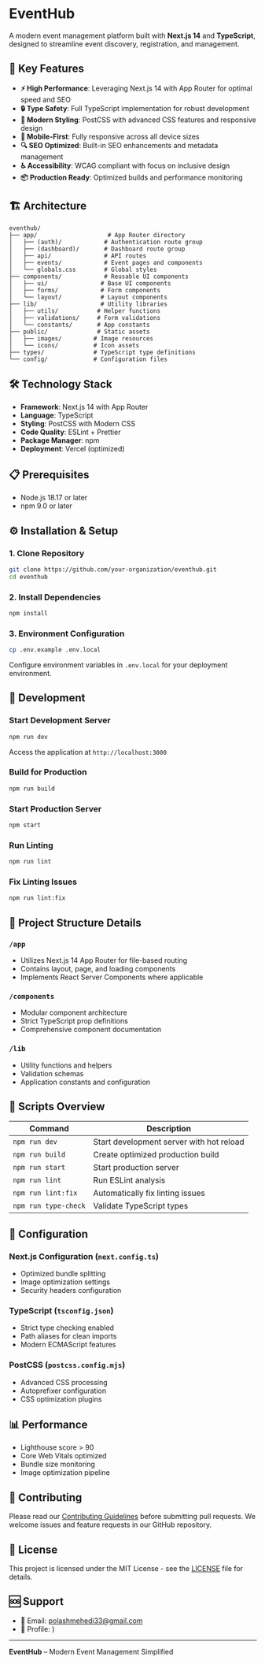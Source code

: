 # EventHub

A modern event management platform built with **Next.js 14** and **TypeScript**, designed to streamline event discovery, registration, and management.

## 🚀 Key Features

- **⚡ High Performance**: Leveraging Next.js 14 with App Router for optimal speed and SEO
- **🔒 Type Safety**: Full TypeScript implementation for robust development
- **🎨 Modern Styling**: PostCSS with advanced CSS features and responsive design
- **📱 Mobile-First**: Fully responsive across all device sizes
- **🔍 SEO Optimized**: Built-in SEO enhancements and metadata management
- **♿ Accessibility**: WCAG compliant with focus on inclusive design
- **📦 Production Ready**: Optimized builds and performance monitoring

## 🏗️ Architecture

```
eventhub/
├── app/                    # App Router directory
│   ├── (auth)/            # Authentication route group
│   ├── (dashboard)/       # Dashboard route group
│   ├── api/               # API routes
│   ├── events/            # Event pages and components
│   └── globals.css        # Global styles
├── components/            # Reusable UI components
│   ├── ui/               # Base UI components
│   ├── forms/            # Form components
│   └── layout/           # Layout components
├── lib/                  # Utility libraries
│   ├── utils/           # Helper functions
│   ├── validations/     # Form validations
│   └── constants/       # App constants
├── public/              # Static assets
│   ├── images/         # Image resources
│   └── icons/          # Icon assets
├── types/              # TypeScript type definitions
└── config/             # Configuration files
```

## 🛠️ Technology Stack

- **Framework**: Next.js 14 with App Router
- **Language**: TypeScript
- **Styling**: PostCSS with Modern CSS
- **Code Quality**: ESLint + Prettier
- **Package Manager**: npm
- **Deployment**: Vercel (optimized)

## 📋 Prerequisites

- Node.js 18.17 or later
- npm 9.0 or later

## ⚙️ Installation & Setup

### 1. Clone Repository
```bash
git clone https://github.com/your-organization/eventhub.git
cd eventhub
```

### 2. Install Dependencies
```bash
npm install
```

### 3. Environment Configuration
```bash
cp .env.example .env.local
```
Configure environment variables in `.env.local` for your deployment environment.

## 🚀 Development

### Start Development Server
```bash
npm run dev
```
Access the application at `http://localhost:3000`

### Build for Production
```bash
npm run build
```

### Start Production Server
```bash
npm start
```

### Run Linting
```bash
npm run lint
```

### Fix Linting Issues
```bash
npm run lint:fix
```

## 📁 Project Structure Details

### `/app`
- Utilizes Next.js 14 App Router for file-based routing
- Contains layout, page, and loading components
- Implements React Server Components where applicable

### `/components`
- Modular component architecture
- Strict TypeScript prop definitions
- Comprehensive component documentation

### `/lib`
- Utility functions and helpers
- Validation schemas
- Application constants and configuration

## 🎯 Scripts Overview

| Command | Description |
|---------|-------------|
| `npm run dev` | Start development server with hot reload |
| `npm run build` | Create optimized production build |
| `npm run start` | Start production server |
| `npm run lint` | Run ESLint analysis |
| `npm run lint:fix` | Automatically fix linting issues |
| `npm run type-check` | Validate TypeScript types |

## 🔧 Configuration

### Next.js Configuration (`next.config.ts`)
- Optimized bundle splitting
- Image optimization settings
- Security headers configuration

### TypeScript (`tsconfig.json`)
- Strict type checking enabled
- Path aliases for clean imports
- Modern ECMAScript features

### PostCSS (`postcss.config.mjs`)
- Advanced CSS processing
- Autoprefixer configuration
- CSS optimization plugins

## 📊 Performance

- Lighthouse score > 90
- Core Web Vitals optimized
- Bundle size monitoring
- Image optimization pipeline

## 🤝 Contributing

Please read our [Contributing Guidelines](CONTRIBUTING.md) before submitting pull requests. We welcome issues and feature requests in our GitHub repository.

## 📄 License

This project is licensed under the MIT License - see the [LICENSE](LICENSE) file for details.

## 🆘 Support

- 📧 Email: polashmehedi33@gmail.com
- 🐛 Profile: [](https://github.com/mehedipolash))


---

**EventHub** – Modern Event Management Simplified

